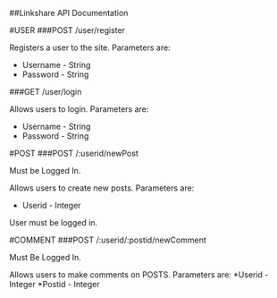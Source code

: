 ##Linkshare API Documentation


#USER
###POST /user/register

Registers a user to the site. Parameters are:
* Username - String
* Password - String


###GET /user/login

Allows users to login. Parameters are:
* Username - String
* Password - String


#POST
###POST /:userid/newPost

Must be Logged In.

Allows users to create new posts. Parameters are:
* Userid - Integer

User must be logged in.


#COMMENT
###POST /:userid/:postid/newComment

Must Be Logged In.

Allows users to make comments on POSTS. Parameters are:
*Userid - Integer
*Postid - Integer
